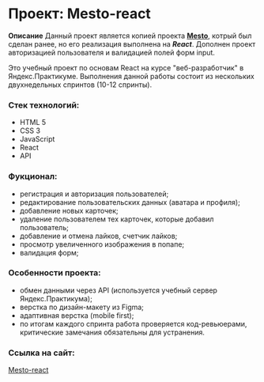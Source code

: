 # **Проект: Mesto-react**


**Описание**
Данный проект является копией проекта **[Mesto](https://andreysukhov52.github.io/mesto/)**, котрый был сделан ранее, но его реализация выполнена на ***React***. Дополнен проект авторизацией пользователя и валидацией полей форм input.

Это учебный проект по основам React на курсе "веб-разработчик" в Яндекс.Практикуме. Выполнения данной работы состоит из нескольких двухнедельных спринтов (10-12 спринты).

### Стек технологий:
* HTML 5
* CSS 3
* JavaScript
* React
* API

### Фукционал:
* регистрация и авторизация пользователей;
* редактирование пользовательских данных (аватара и профиля);
* добавление новых карточек;
* удаление пользователем тех карточек, которые добавил пользователь;
* добавление и отмена лайков, счетчик лайков;
* просмотр увеличенного изображения в попапе;
* валидация форм;

### Особенности проекта:
* обмен данными через API (используется учебный сервер Яндекс.Практикума);
* верстка по дизайн-макету из Figma;
* адаптивная верстка (mobile first);
* по итогам каждого спринта работа проверяется код-ревьюерами, критические замечания обязательны для устранения.

### Ссылка на сайт:
[Mesto-react](https://andreysukhov52.github.io/react-mesto-auth/)
